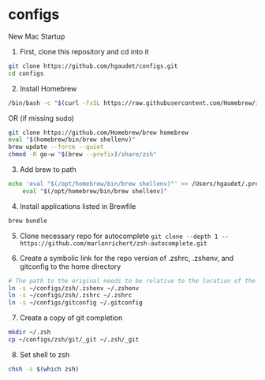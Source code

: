 # configs

New Mac Startup

1. First, clone this repository and cd into it

``` bash
git clone https://github.com/hgaudet/configs.git
cd configs
```


2. Install Homebrew

``` bash
/bin/bash -c "$(curl -fsSL https://raw.githubusercontent.com/Homebrew/install/HEAD/install.sh)"
```
OR (if missing sudo)
``` bash
git clone https://github.com/Homebrew/brew homebrew
eval "$(homebrew/bin/brew shellenv)"
brew update --force --quiet
chmod -R go-w "$(brew --prefix)/share/zsh"
```

3. Add brew to path
``` bash
echo 'eval "$(/opt/homebrew/bin/brew shellenv)"' >> /Users/hgaudet/.profile
    eval "$(/opt/homebrew/bin/brew shellenv)"
```

4. Install applications listed in Brewfile

``` bash
brew bundle
```

5. Clone necessary repo for autocomplete
```git clone --depth 1 -- https://github.com/marlonrichert/zsh-autocomplete.git```

6. Create a symbolic link for the repo version of .zshrc, .zshenv, and gitconfig to the home directory

``` bash
# The path to the original needs to be relative to the location of the symbolic link, so be explicit
ln -s ~/configs/zsh/.zshenv ~/.zshenv
ln -s ~/configs/zsh/.zshrc ~/.zshrc
ln -s ~/configs/gitconfig ~/.gitconfig
```

7. Create a copy of git completion
``` bash
mkdir ~/.zsh
cp ~/configs/zsh/git/_git ~/.zsh/_git
```

8. Set shell to zsh
``` bash
chsh -s $(which zsh)
```